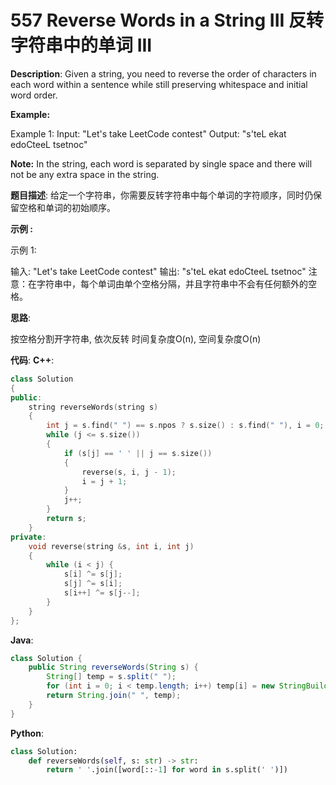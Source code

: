 # 557 Reverse Words in a String III 反转字符串中的单词 III

__Description__:
Given a string, you need to reverse the order of characters in each word within a sentence while still preserving whitespace and initial word order.

__Example:__

Example 1:
Input: "Let's take LeetCode contest"
Output: "s'teL ekat edoCteeL tsetnoc"

__Note:__
In the string, each word is separated by single space and there will not be any extra space in the string.

__题目描述__:
给定一个字符串，你需要反转字符串中每个单词的字符顺序，同时仍保留空格和单词的初始顺序。

__示例 :__

示例 1:

输入: "Let's take LeetCode contest"
输出: "s'teL ekat edoCteeL tsetnoc"
注意：在字符串中，每个单词由单个空格分隔，并且字符串中不会有任何额外的空格。

__思路__:

按空格分割开字符串, 依次反转
时间复杂度O(n), 空间复杂度O(n)

__代码__:
__C++__:

```C++
class Solution 
{
public:
    string reverseWords(string s) 
    {
        int j = s.find(" ") == s.npos ? s.size() : s.find(" "), i = 0;
        while (j <= s.size()) 
        {
            if (s[j] == ' ' || j == s.size()) 
            {
                reverse(s, i, j - 1);
                i = j + 1;
            }
            j++;
        }
        return s;
    }
private:
    void reverse(string &s, int i, int j) 
    {
        while (i < j) {
            s[i] ^= s[j];
            s[j] ^= s[i];
            s[i++] ^= s[j--];
        }
    }
};
```

__Java__:

```Java
class Solution {
    public String reverseWords(String s) {
        String[] temp = s.split(" ");
        for (int i = 0; i < temp.length; i++) temp[i] = new StringBuilder(temp[i]).reverse().toString();
        return String.join(" ", temp);
    }
}
```

__Python__:

```Python
class Solution:
    def reverseWords(self, s: str) -> str:
        return ' '.join([word[::-1] for word in s.split(' ')])
```
